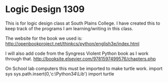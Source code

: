 # Logic Design 1309

This is for logic design class at South Plains College. I have created this to keep track of the programs I am learning/writing in this class.

The website for the book we used is: http://openbookproject.net/thinkcs/python/english3e/index.html

I will also add code from the Syngress Violent Python book as I work through that. http://booksite.elsevier.com/9781597499576/chapters.php


On School lab computers this must be imported to make turtle work.
import sys
sys.path.insert(0,'c:\Python34\Lib')
import turtle
